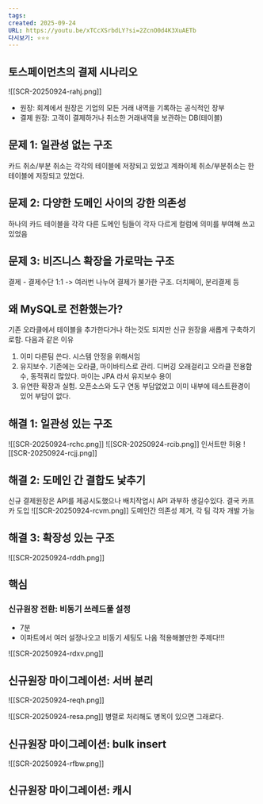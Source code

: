 ```yaml
---
tags:
created: 2025-09-24
URL: https://youtu.be/xTCcXSrbdLY?si=2ZcnO0d4K3XuAETb
다시보기: ⭐️⭐️⭐️
---
```

## 토스페이먼츠의 결제 시나리오
![[SCR-20250924-rahj.png]]
- 원장: 회계에서 원장은 기업의 모든 거래 내역을 기록하는 공식적인 장부
- 결제 원장: 고객이 결제하거나 취소한 거래내역을 보관하는 DB(테이블)
## 문제 1: 일관성 없는 구조
카드 취소/부분 취소는 각각의 테이블에 저장되고 있었고 계좌이체 취소/부분취소는 한 테이블에 저장되고 있었다.
## 문제 2: 다양한 도메인 사이의 강한 의존성
하나의 카드 테이블을 각각 다른 도메인 팀들이 각자 다르게 컬럼에 의미를 부여해 쓰고 있었음

## 문제 3: 비즈니스 확장을 가로막는 구조
결제 - 결제수단 1:1 -> 여러번 나누어 결제가 불가한 구조. 더치페이, 분리결제 등

## 왜 MySQL로 전환했는가?
기존 오라클에서 테이블을 추가한다거나 하는것도 되지만 신규 원장을 새롭게 구축하기로함. 다음과 같은 이유
1. 이미 다른팀 쓴다. 시스템 안정을 위해서임
2. 유지보수. 기존에는 오라클, 마이바티스로 관리. 디버깅 오래걸리고 오라클 전용함수, 동적쿼리 많았다. 마이는 JPA 라서 유지보수 용이
3. 유연한 확장과 실험. 오픈소스와 도구 연동 부담없었고 이미 내부에 테스트환경이 있어 부담이 없다.
## 해결 1: 일관성 있는 구조

![[SCR-20250924-rchc.png]]
![[SCR-20250924-rcib.png]]
인서트만 허용
![[SCR-20250924-rcjj.png]]
## 해결 2: 도메인 간 결합도 낯추기
신규 결제원장은 API를 제공시도했으나 배치작업시 API 과부하 생길수있다. 결국 카프카 도입
![[SCR-20250924-rcvm.png]]
도메인간 의존성 제거, 각 팀 각자 개발 가능

## 해결 3: 확장성 있는 구조
![[SCR-20250924-rddh.png]]




## 핵심
### 신규원장 전환: 비동기 쓰레드풀 설정
- 7분
- 이파트에서 여러 설정나오고 비동기 세팅도 나옴 적용해볼만한 주제다!!!


![[SCR-20250924-rdxv.png]]




## 신규원장 마이그레이션: 서버 분리
![[SCR-20250924-reqh.png]]


![[SCR-20250924-resa.png]]
 병렬로 처리해도 병목이 있으면 그래로다.

## 신규원장 마이그레이션: bulk insert
![[SCR-20250924-rfbw.png]]

## 신규원장 마이그레이션: 캐시